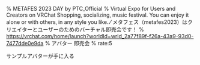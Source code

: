 % METAFES 2023 DAY by PTC_Official
% Virtual Expo for Users and Creators on VRChat Shopping‚ socializing‚ music festival․ You can enjoy it alone or with others‚ in any style you like․․⁄ メタフェス（metafes2023）はクリエイターとユーザーのためのバーチャル即売会です！
% https://vrchat.com/home/launch?worldId=wrld_2a77f89f-f26a-43a9-93d0-7477dde0e9da
% アバター 即売会
% rate:5

サンプルアバターが手に入る
